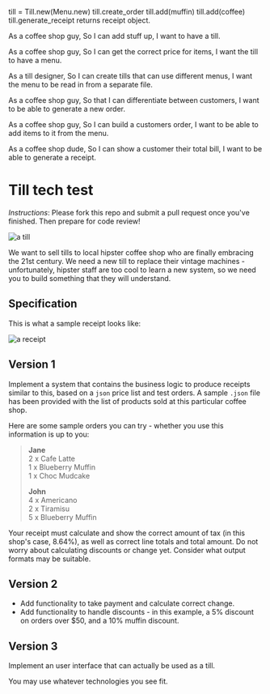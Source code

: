till = Till.new(Menu.new)
till.create_order
till.add(muffin)
till.add(coffee)
till.generate_receipt
  returns receipt object.


As a coffee shop guy,
So I can add stuff up,
I want to have a till.

As a coffee shop guy,
So I can get the correct price for items,
I want the till to have a menu.

As a till designer,
So I can create tills that can use different menus,
I want the menu to be read in from a separate file.

As a coffee shop guy,
So that I can differentiate between customers,
I want to be able to generate a new order.

As a coffee shop guy,
So I can build a customers order,
I want to be able to add items to it from the menu.

As a coffee shop dude,
So I can show a customer their total bill,
I want to be able to generate a receipt.



Till tech test
==============

*Instructions*: Please fork this repo and submit a pull request once you've finished. Then prepare for code review!

![a till](/images/till.jpg)

We want to sell tills to local hipster coffee shop who are finally embracing the 21st century. We need a new till to replace their vintage machines - unfortunately, hipster staff are too cool to learn a new system, so we need you to build something that they will understand.

Specification
-------------

This is what a sample receipt looks like:

![a receipt](/images/receipt.jpg)


Version 1
---------

Implement a system that contains the business logic to produce receipts similar to this, based on a `json` price list and test orders. A sample `.json` file has been provided with the list of products sold at this particular coffee shop.

Here are some sample orders you can try - whether you use this information is up to you:

> **Jane**  
> 2 x Cafe Latte  
> 1 x Blueberry Muffin  
> 1 x Choc Mudcake  
>
> **John**  
> 4 x Americano  
> 2 x Tiramisu  
> 5 x Blueberry Muffin  

Your receipt must calculate and show the correct amount of tax (in this shop's case, 8.64%), as well as correct line totals and total amount. Do not worry about calculating discounts or change yet. Consider what output formats may be suitable.

Version 2
---------

- Add functionality to take payment and calculate correct change.  
- Add functionality to handle discounts - in this example, a 5% discount on orders over $50, and a 10% muffin discount.

Version 3
---------

Implement an user interface that can actually be used as a till.

You may use whatever technologies you see fit.
